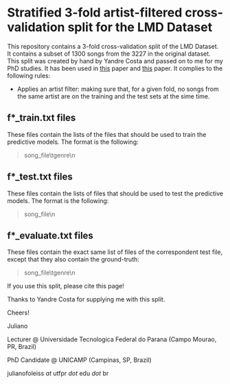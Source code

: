 # Stratified 3-fold artist-filtered cross-validation split for the LMD Dataset

This repository contains a 3-fold cross-validation split of the LMD Dataset. It contains a subset of 1300 songs from the 3227 in the original dataset. This split was created by hand by Yandre Costa and passed on to me for my PhD studies. It has been used in [this](http://www.inf.ufpr.br/lesoliveira/download/ASOC2017.pdf) paper and [this](https://www.researchgate.net/profile/Loris_Nanni/publication/283038767_Combining_visual_and_acoustic_features_for_music_genre_classification/links/59e52e060f7e9b0e1aa8897b/Combining-visual-and-acoustic-features-for-music-genre-classification.pdf) paper. It complies to the following rules:

* Applies an artist filter: making sure that, for a given fold, no songs from the same artist are on the training and the test sets at the sime time.


## f*_train.txt files

These files contain the lists of the files that should be used to train the predictive models. The format is the following:

> song_file\\tgenre\\n

## f*_test.txt files

These files contain the lists of files that should be used to test the predictive models. The format is the following:

> song_file\\n

## f*_evaluate.txt files

These files contain the exact same list of files of the correspondent test file, except that they also contain the ground-truth:

> song_file\\tgenre\\n

If you use this split, please cite this page!

Thanks to Yandre Costa for supplying me with this split.

Cheers!

Juliano

Lecturer @ Universidade Tecnologica Federal do Parana (Campo Mourao, PR, Brazil) 

PhD Candidate @ UNICAMP (Campinas, SP, Brazil)

julianofoleiss *at* utfpr *dot* edu *dot* br



